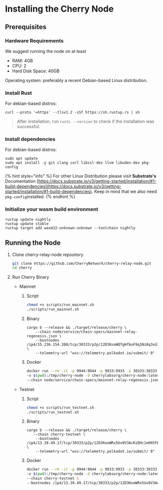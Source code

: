 # Installing the Cherry Node

## Prerequisites

### Hardware Requirements

We suggest running the node on at least

* RAM: 4GB
* CPU: 2
* Hard Disk Space: 40GB

Operating system: preferably a recent Debian-based Linux distribution.

### Install Rust

For debian-based distros:

`curl --proto '=https' --tlsv1.2 -sSf https://sh.rustup.rs | sh`

> After installation, run `rustc --version` to check if the installation was successful.

### Install dependencies

For debian-based distros:

```shell
sudo apt update
sudo apt install -y git clang curl libssl-dev llvm libudev-dev pkg-config
```

{% hint style="info" %}
For other Linux Distribution please visit **Substrate's** Documentation [https://docs.substrate.io/v3/getting-started/installation/#1-build-dependencies](https://docs.substrate.io/v3/getting-started/installation/#1-build-dependencies). Keep in mind that we also need `pkg-config`installed.
{% endhint %}

### Initialize your wasm build environment

```shell
rustup update nightly
rustup update stable
rustup target add wasm32-unknown-unknown --toolchain nightly
```

## Running the Node

1.  Clone cherry-relay-node repository

    ```bash
    git clone https://github.com/CherryNetwork/cherry-relay-node.git
    cd cherry
    ```

2.  Run Cherry Binary
    
    * Mainnet

        1. Script

            ```bash
            chmod +x scripts/run_mainnet.sh
            ./scripts/run_mainnet.sh
            ```

        2. Binary

            ```shell
            cargo b --release && ./target/release/cherry \ 
                --chain node/service/chain-specs/mainnet-relay-regenesis.json \
                --bootnodes /ip4/15.236.154.200/tcp/30333/p2p/12D3KooWQTgHfboF9q1Ni8q3vG3MVJL5RMxYxYJvLnw3z7P2Mejp \ 
                --telemetry-url "wss://telemetry.polkadot.io/submit/ 0"
            ```
        
        3. Docker

            ```bash
            docker run --rm -it -p 9944:9944 -p 9933:9933 -p 30333:30333 \ 
	        -v $(pwd):/tmp/cherry-node -d cherrylabsorg/cherry-node:latest cherry \
	        --chain node/service/chain-specs/mainnet-relay-regenesis.json --bootnodes /ip4/15.236.154.200/tcp/30333/p2p/12D3KooWQTgHfboF9q1Ni8q3vG3MVJL5RMxYxYJvLnw3z7P2Mejp
            ```
            


    * Testnet

        1. Script

            ```bash
            chmod +x scripts/run_testnet.sh
            ./scripts/run_testnet.sh
            ```

        2. Binary

            ```shell
            cargo b --release && ./target/release/cherry \ 
               --chain cherry-testnet \
                --bootnodes /ip4/13.39.49.17/tcp/30333/p2p/12D3KooWRx5Uv8V3AcKiDHc1eKKhFBenmg7rJHnrFTpaiCtUomX9 \
                --telemetry-url "wss://telemetry.polkadot.io/submit/ 0" 
            ```

        3. Docker

            ```bash
            docker run --rm -it -p 9944:9944 -p 9933:9933 -p 30333:30333 \ 
	        -v $(pwd):/tmp/cherry-node -d cherrylabsorg/cherry-node:latest cherry \
	        --chain cherry-testnet \
            --bootnodes /ip4/13.39.49.17/tcp/30333/p2p/12D3KooWRx5Uv8V3AcKiDHc1eKKhFBenmg7rJHnrFTpaiCtUomX9
            ```
